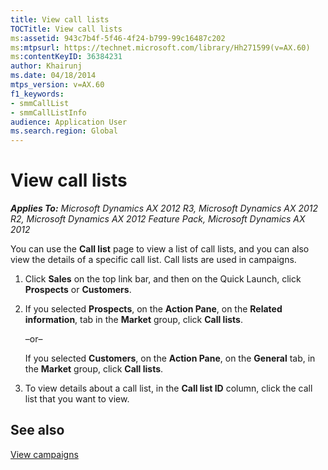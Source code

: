 ```yaml
---
title: View call lists
TOCTitle: View call lists
ms:assetid: 943c7b4f-5f46-4f24-b799-99c16487c202
ms:mtpsurl: https://technet.microsoft.com/library/Hh271599(v=AX.60)
ms:contentKeyID: 36384231
author: Khairunj
ms.date: 04/18/2014
mtps_version: v=AX.60
f1_keywords:
- smmCallList
- smmCallListInfo
audience: Application User
ms.search.region: Global
---
```


# View call lists 


_**Applies To:** Microsoft Dynamics AX 2012 R3, Microsoft Dynamics AX 2012 R2, Microsoft Dynamics AX 2012 Feature Pack, Microsoft Dynamics AX 2012_

You can use the **Call list** page to view a list of call lists, and you can also view the details of a specific call list. Call lists are used in campaigns.

1.  Click **Sales** on the top link bar, and then on the Quick Launch, click **Prospects** or **Customers**.

2.  If you selected **Prospects**, on the **Action Pane**, on the **Related information**, tab in the **Market** group, click **Call lists**.
    
    –or–
    
    If you selected **Customers**, on the **Action Pane**, on the **General** tab, in the **Market** group, click **Call lists**.

3.  To view details about a call list, in the **Call list ID** column, click the call list that you want to view.

## See also

[View campaigns](view-campaigns.md)

  


